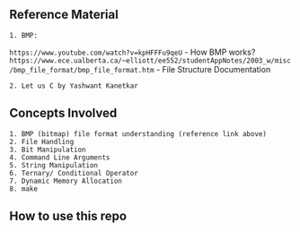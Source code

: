 
## Reference Material

    1. BMP:
`https://www.youtube.com/watch?v=kpHFFFu9qeU` - How BMP works?
    `https://www.ece.ualberta.ca/~elliott/ee552/studentAppNotes/2003_w/misc/bmp_file_format/bmp_file_format.htm` - File Structure Documentation

    2. Let us C by Yashwant Kanetkar

## Concepts Involved

    1. BMP (bitmap) file format understanding (reference link above)
    2. File Handling
    3. Bit Manipulation
    4. Command Line Arguments
    5. String Manipulation
    6. Ternary/ Conditional Operator
    7. Dynamic Memory Allocation
    8. make 

## How to use this repo

